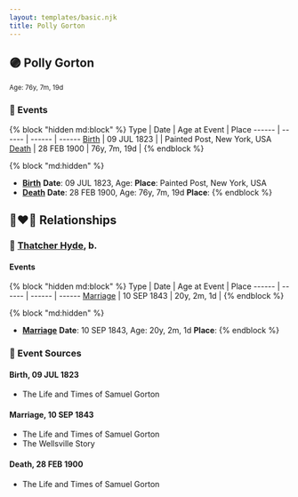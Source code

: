 ```yaml
---
layout: templates/basic.njk
title: Polly Gorton
---
```

## 🟣 Polly Gorton
<small>Age: 76y, 7m, 19d</small>

### 📆 Events

{% block "hidden md:block" %}
Type | Date | Age at Event | Place
------ | ------ | ------ | ------
[Birth](#event-event-3) | 09 JUL 1823 |  | Painted Post, New York, USA
[Death](#event-event-4) | 28 FEB 1900 | 76y, 7m, 19d |
{% endblock %}

{% block "md:hidden" %}
- **[Birth](#event-event-3)**
**Date**: 09 JUL 1823, Age:
**Place**: Painted Post, New York, USA
- **[Death](#event-event-4)**
**Date**: 28 FEB 1900, Age: 76y, 7m, 19d
**Place**:
{% endblock %}

## 👩‍❤️‍👨 Relationships

### 🔵 [Thatcher Hyde](/people/3/39742544), b.

#### Events

{% block "hidden md:block" %}
Type | Date | Age at Event | Place
------ | ------ | ------ | ------
[Marriage](#event-family-0-event-0) | 10 SEP 1843 | 20y, 2m, 1d |
{% endblock %}

{% block "md:hidden" %}
- **[Marriage](#event-family-0-event-0)**
**Date**: 10 SEP 1843, Age: 20y, 2m, 1d
**Place**:
{% endblock %}

### 📰 Event Sources

#### <a id="event-event-3"></a> Birth, 09 JUL 1823
* The Life and Times of Samuel Gorton

#### <a id="event-family-0-event-0"></a> Marriage, 10 SEP 1843
* The Life and Times of Samuel Gorton
* The Wellsville Story
#### <a id="event-event-4"></a> Death, 28 FEB 1900
* The Life and Times of Samuel Gorton
